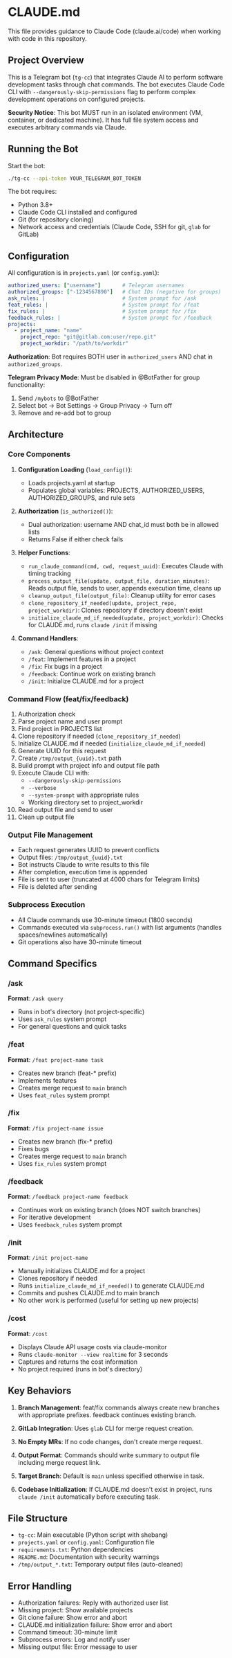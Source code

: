 # CLAUDE.md

This file provides guidance to Claude Code (claude.ai/code) when working with code in this repository.

## Project Overview

This is a Telegram bot (`tg-cc`) that integrates Claude AI to perform software development tasks through chat commands. The bot executes Claude Code CLI with `--dangerously-skip-permissions` flag to perform complex development operations on configured projects.

**Security Notice**: This bot MUST run in an isolated environment (VM, container, or dedicated machine). It has full file system access and executes arbitrary commands via Claude.

## Running the Bot

Start the bot:
```bash
./tg-cc --api-token YOUR_TELEGRAM_BOT_TOKEN
```

The bot requires:
- Python 3.8+
- Claude Code CLI installed and configured
- Git (for repository cloning)
- Network access and credentials (Claude Code, SSH for git, `glab` for GitLab)

## Configuration

All configuration is in `projects.yaml` (or `config.yaml`):

```yaml
authorized_users: ["username"]       # Telegram usernames
authorized_groups: ["-1234567890"]   # Chat IDs (negative for groups)
ask_rules: |                         # System prompt for /ask
feat_rules: |                        # System prompt for /feat
fix_rules: |                         # System prompt for /fix
feedback_rules: |                    # System prompt for /feedback
projects:
  - project_name: "name"
    project_repo: "git@gitlab.com:user/repo.git"
    project_workdir: "/path/to/workdir"
```

**Authorization**: Bot requires BOTH user in `authorized_users` AND chat in `authorized_groups`.

**Telegram Privacy Mode**: Must be disabled in @BotFather for group functionality:
1. Send `/mybots` to @BotFather
2. Select bot → Bot Settings → Group Privacy → Turn off
3. Remove and re-add bot to group

## Architecture

### Core Components

1. **Configuration Loading** (`load_config()`):
   - Loads projects.yaml at startup
   - Populates global variables: PROJECTS, AUTHORIZED_USERS, AUTHORIZED_GROUPS, and rule sets

2. **Authorization** (`is_authorized()`):
   - Dual authorization: username AND chat_id must both be in allowed lists
   - Returns False if either check fails

3. **Helper Functions**:
   - `run_claude_command(cmd, cwd, request_uuid)`: Executes Claude with timing tracking
   - `process_output_file(update, output_file, duration_minutes)`: Reads output file, sends to user, appends execution time, cleans up
   - `cleanup_output_file(output_file)`: Cleanup utility for error cases
   - `clone_repository_if_needed(update, project_repo, project_workdir)`: Clones repository if directory doesn't exist
   - `initialize_claude_md_if_needed(update, project_workdir)`: Checks for CLAUDE.md, runs `claude /init` if missing

4. **Command Handlers**:
   - `/ask`: General questions without project context
   - `/feat`: Implement features in a project
   - `/fix`: Fix bugs in a project
   - `/feedback`: Continue work on existing branch
   - `/init`: Initialize CLAUDE.md for a project

### Command Flow (feat/fix/feedback)

1. Authorization check
2. Parse project name and user prompt
3. Find project in PROJECTS list
4. Clone repository if needed (`clone_repository_if_needed`)
5. Initialize CLAUDE.md if needed (`initialize_claude_md_if_needed`)
6. Generate UUID for this request
7. Create `/tmp/output_{uuid}.txt` path
8. Build prompt with project info and output file path
9. Execute Claude CLI with:
   - `--dangerously-skip-permissions`
   - `--verbose`
   - `--system-prompt` with appropriate rules
   - Working directory set to project_workdir
10. Read output file and send to user
11. Clean up output file

### Output File Management

- Each request generates UUID to prevent conflicts
- Output files: `/tmp/output_{uuid}.txt`
- Bot instructs Claude to write results to this file
- After completion, execution time is appended
- File is sent to user (truncated at 4000 chars for Telegram limits)
- File is deleted after sending

### Subprocess Execution

- All Claude commands use 30-minute timeout (1800 seconds)
- Commands executed via `subprocess.run()` with list arguments (handles spaces/newlines automatically)
- Git operations also have 30-minute timeout

## Command Specifics

### /ask
**Format**: `/ask query`
- Runs in bot's directory (not project-specific)
- Uses `ask_rules` system prompt
- For general questions and quick tasks

### /feat
**Format**: `/feat project-name task`
- Creates new branch (feat-* prefix)
- Implements features
- Creates merge request to `main` branch
- Uses `feat_rules` system prompt

### /fix
**Format**: `/fix project-name issue`
- Creates new branch (fix-* prefix)
- Fixes bugs
- Creates merge request to `main` branch
- Uses `fix_rules` system prompt

### /feedback
**Format**: `/feedback project-name feedback`
- Continues work on existing branch (does NOT switch branches)
- For iterative development
- Uses `feedback_rules` system prompt

### /init
**Format**: `/init project-name`
- Manually initializes CLAUDE.md for a project
- Clones repository if needed
- Runs `initialize_claude_md_if_needed()` to generate CLAUDE.md
- Commits and pushes CLAUDE.md to main branch
- No other work is performed (useful for setting up new projects)

### /cost
**Format**: `/cost`
- Displays Claude API usage costs via claude-monitor
- Runs `claude-monitor --view realtime` for 3 seconds
- Captures and returns the cost information
- No project required (runs in bot's directory)

## Key Behaviors

1. **Branch Management**: feat/fix commands always create new branches with appropriate prefixes. feedback continues existing branch.

2. **GitLab Integration**: Uses `glab` CLI for merge request creation.

3. **No Empty MRs**: If no code changes, don't create merge request.

4. **Output Format**: Commands should write summary to output file including merge request link.

5. **Target Branch**: Default is `main` unless specified otherwise in task.

6. **Codebase Initialization**: If CLAUDE.md doesn't exist in project, runs `claude /init` automatically before executing task.

## File Structure

- `tg-cc`: Main executable (Python script with shebang)
- `projects.yaml` or `config.yaml`: Configuration file
- `requirements.txt`: Python dependencies
- `README.md`: Documentation with security warnings
- `/tmp/output_*.txt`: Temporary output files (auto-cleaned)

## Error Handling

- Authorization failures: Reply with authorized user list
- Missing project: Show available projects
- Git clone failure: Show error and abort
- CLAUDE.md initialization failure: Show error and abort
- Command timeout: 30-minute limit
- Subprocess errors: Log and notify user
- Missing output file: Error message to user
